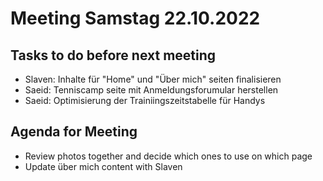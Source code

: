 # Meeting Samstag 22.10.2022
## Tasks to do before next meeting
- Slaven: Inhalte für "Home" und "Über mich" seiten finalisieren 
- Saeid: Tenniscamp seite mit Anmeldungsforumular herstellen
- Saeid: Optimisierung der Trainiingszeitstabelle für Handys 

## Agenda for Meeting
- Review photos together and decide which ones to use on which page
- Update über mich content with Slaven

